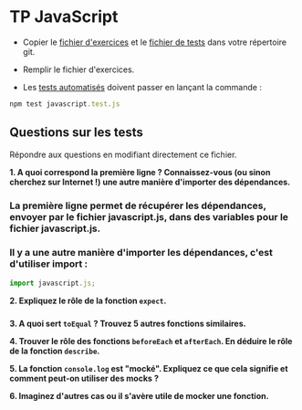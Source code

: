 # TP JavaScript

- Copier le [fichier d'exercices](../assets/javascript.js) et le [fichier de tests](../assets/javascript.test.js) dans votre répertoire git.

- Remplir le fichier d'exercices.

- Les [tests automatisés](../assets/javascript.test.js) doivent passer en lançant la commande :

```js
npm test javascript.test.js
```

## Questions sur les tests 
Répondre aux questions en modifiant directement ce fichier.

**1. A quoi correspond la première ligne ? Connaissez-vous (ou sinon cherchez sur Internet !) une autre manière d'importer des dépendances.**

### La première ligne permet de récupérer les dépendances, envoyer par le fichier javascript.js, dans des variables pour le fichier javascript.js.
### Il y a une autre manière d'importer les dépendances, c'est d'utiliser import : 
```js
import javascript.js;
```

**2. Expliquez le rôle de la fonction `expect`.**

### 

**3. A quoi sert `toEqual` ? Trouvez 5 autres fonctions similaires.**

**4. Trouver le rôle des fonctions `beforeEach` et `afterEach`. En déduire le rôle de la fonction `describe`.**

**5. La fonction `console.log` est "mocké". Expliquez ce que cela signifie et comment peut-on utiliser des mocks ?**

**6. Imaginez d'autres cas ou il s'avère utile de mocker une fonction.**
